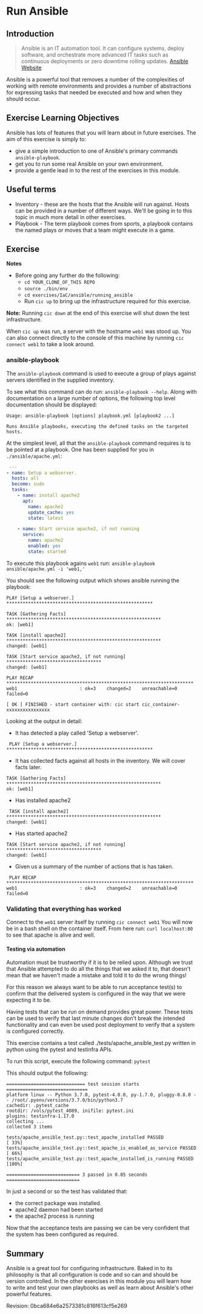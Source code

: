 # Run Ansible

## Introduction
> Ansible is an IT automation tool. It can configure systems, deploy software, and orchestrate more advanced IT tasks such as continuous deployments or zero downtime rolling updates.
[Ansible Website](https://docs.ansible.com/ansible/latest/index.html)

Ansible is a powerful tool that removes a number of the complexities of working with remote environments and provides a number of abstractions for expressing tasks that needed be executed and how and when they should occur.

## Exercise Learning Objectives
Ansible has lots of features that you will learn about in future exercises. The aim of this exercise is simply to:
 - give a simple introduction to one of Ansible's primary commands `ansible-playbook`.
 - get you to run some real Ansible on your own environment.
 - provide a gentle lead in to the rest of the exercises in this module.

## Useful terms
- Inventory - these are the hosts that the Ansible will run against. Hosts can be provided in a number of different ways. We'll be going in to this topic in much more detail in other exercises.
- Playbook - The term playbook comes from sports, a playbook contains the named plays or moves that a team might execute in a game.

## Exercise
**Notes**
- Before going any further do the following:
  - `cd YOUR_CLONE_OF_THIS REPO`
  - `source ./bin/env`
  - `cd exercises/IaC/ansible/running_ansible`
  - Run `cic up` to bring up the infrastructure required for this exercise.

**Note:** Running `cic down` at the end of this exercise will shut down the test infrastructure.



When `cic up` was run, a server with the hostname `web1` was stood up. You can also connect directly to the console of this machine by running `cic connect web1` to take a look around.

### ansible-playbook
The `ansible-playbook` command is used to execute a group of plays against servers identified in the supplied inventory.

To see what this command can do run: `ansible-playbook --help`. Along with documentation on a large number of options, the following top level documentation should be displayed:
```
Usage: ansible-playbook [options] playbook.yml [playbook2 ...]

Runs Ansible playbooks, executing the defined tasks on the targeted hosts.
```
At the simplest level, all that the `ansible-playbook` command requires is to be pointed at a playbook. One has been supplied for you in `./ansible/apache.yml`:

```YAML
 ---
- name: Setup a webserver.
  hosts: all
  become: sudo
  tasks:
    - name: install apache2
      apt:
        name: apache2
        update_cache: yes
        state: latest

    - name: Start service apache2, if not running
      service:
        name: apache2
        enabled: yes
        state: started
```

To execute this playbook agains `web1` run:
`ansible-playbook ansible/apache.yml -i 'web1,'`

You should see the following output which shows ansible running the playbook:
```
PLAY [Setup a webserver.] ******************************************************

TASK [Gathering Facts] *********************************************************
ok: [web1]

TASK [install apache2] *********************************************************
changed: [web1]

TASK [Start service apache2, if not running] ***********************************
changed: [web1]

PLAY RECAP *********************************************************************
web1                       : ok=3    changed=2    unreachable=0    failed=0   

[ OK ] FINISHED - start container with: cic start cic_container-xxxxxxxxxxxxxxxx
```

Looking at the output in detail:
 - It has detected a play called 'Setup a webserver'.
 
```
 PLAY [Setup a webserver.] ******************************************************
```
 - It has collected facts against all hosts in the inventory. We will cover facts later.
 ```
 TASK [Gathering Facts] *********************************************************
ok: [web1]

```
 - Has installed apache2
```
 TASK [install apache2] *********************************************************
changed: [web1]

```
 - Has started apache2
```
TASK [Start service apache2, if not running] ***********************************
changed: [web1]

```
 - Given us a summary of the number of actions that is has taken.

```
 PLAY RECAP *********************************************************************
web1                       : ok=3    changed=2    unreachable=0    failed=0   
```

### Validating that everything has worked
Connect to the `web1` server itself by running `cic connect web1`
You will now be in a bash shell on the container itself. From here run: `curl localhost:80` to see that apache is alive and well.

#### Testing via automation
Automation must be trustworthy if it is to be relied upon. Although we trust that Ansible attempted to do all the things that we asked it to, that doesn't mean that we haven't made a mistake and told it to do the wrong things!

For this reason we always want to be able to run acceptance test(s) to confirm that the delivered system is configured in the way that we were expecting it to be.

Having tests that can be run on demand provides great power. These tests can be used to verify that last minute changes don't break the intended functionality and can even be used post deployment to verify that a system is configured correctly.

This exercise contains a test called ./tests/apache_ansible_test.py written in python using the pytest and testinfra APIs.

To run this script, execute the following command: `pytest`

This should output the following:
```
============================= test session starts ==============================
platform linux -- Python 3.7.0, pytest-4.0.0, py-1.7.0, pluggy-0.8.0 -- /root/.pyenv/versions/3.7.0/bin/python3.7
cachedir: .pytest_cache
rootdir: /vols/pytest_4089, inifile: pytest.ini
plugins: testinfra-1.17.0
collecting ... 
collected 3 items                                                              

tests/apache_ansible_test.py::test_apache_installed PASSED               [ 33%]
tests/apache_ansible_test.py::test_apache_is_enabled_as_service PASSED   [ 66%]
tests/apache_ansible_test.py::test_apache_installed_is_running PASSED    [100%]

=========================== 3 passed in 0.85 seconds ===========================
```

In just a second or so the test has validated that:
- the correct package was installed.
- apache2 daemon had been started
- the apache2 process is running

Now that the acceptance tests are passing we can be very confident that the system has been configured as required.

## Summary
Ansible is a great tool for configuring infrastructure. Baked in to its philosophy is that all configuration is code and so can and should be version controlled. In the other exercises in this module you will learn how to write and test your own playbooks as well as learn about Ansible's other powerful features.

  

Revision: 0bca684e6a2573381c816f613cf5e269
